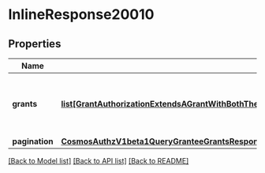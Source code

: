 # InlineResponse20010

## Properties
Name | Type | Description | Notes
------------ | ------------- | ------------- | -------------
**grants** | [**list[GrantAuthorizationExtendsAGrantWithBothTheAddressesOfTheGranteeAndGranterItIsUsedInGenesisProtoAndQueryProto]**](GrantAuthorizationExtendsAGrantWithBothTheAddressesOfTheGranteeAndGranterItIsUsedInGenesisProtoAndQueryProto.md) | grants is a list of grants granted to the grantee. | [optional] 
**pagination** | [**CosmosAuthzV1beta1QueryGranteeGrantsResponsePagination**](CosmosAuthzV1beta1QueryGranteeGrantsResponsePagination.md) |  | [optional] 

[[Back to Model list]](../README.md#documentation-for-models) [[Back to API list]](../README.md#documentation-for-api-endpoints) [[Back to README]](../README.md)

